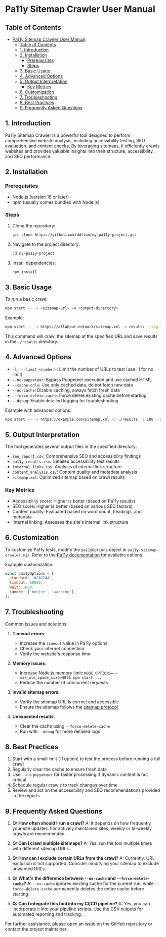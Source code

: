 # Pa11y Sitemap Crawler User Manual

## Table of Contents

- [Pa11y Sitemap Crawler User Manual](#pa11y-sitemap-crawler-user-manual)
  - [Table of Contents](#table-of-contents)
  - [1. Introduction](#1-introduction)
  - [2. Installation](#2-installation)
    - [Prerequisites](#prerequisites)
    - [Steps](#steps)
  - [3. Basic Usage](#3-basic-usage)
  - [4. Advanced Options](#4-advanced-options)
  - [5. Output Interpretation](#5-output-interpretation)
    - [Key Metrics](#key-metrics)
  - [6. Customization](#6-customization)
  - [7. Troubleshooting](#7-troubleshooting)
  - [8. Best Practices](#8-best-practices)
  - [9. Frequently Asked Questions](#9-frequently-asked-questions)

## 1. Introduction

Pa11y Sitemap Crawler is a powerful tool designed to perform comprehensive website analysis, including accessibility testing, SEO evaluation, and content checks. By leveraging sitemaps, it efficiently crawls websites and provides valuable insights into their structure, accessibility, and SEO performance.

## 2. Installation

### Prerequisites

- Node.js (version 18 or later)
- npm (usually comes bundled with Node.js)

### Steps

1. Clone the repository:

   ```bash
   git clone https://github.com/ddttom/my-pa11y-project.git
   ```

2. Navigate to the project directory:

   ```bash
   cd my-pa11y-project
   ```

3. Install dependencies:

   ```bash
   npm install
   ```

## 3. Basic Usage

To run a basic crawl:

```bash
npm start -- -s <sitemap-url> -o <output-directory>
```

Example:

```bash
npm start -- -s https://allabout.network/sitemap.xml -o results --log-level info
```

This command will crawl the sitemap at the specified URL and save results in the `./results` directory.

## 4. Advanced Options

- `-l, --limit <number>`: Limit the number of URLs to test (use -1 for no limit)
- `--no-puppeteer`: Bypass Puppeteer execution and use cached HTML
- `--cache-only`: Use only cached data, do not fetch new data
- `--no-cache`: Disable caching, always fetch fresh data
- `--force-delete-cache`: Force delete existing cache before starting
- `--debug`: Enable detailed logging for troubleshooting

Example with advanced options:

```bash
npm start -- -s https://example.com/sitemap.xml -o ./results -l 100 --no-puppeteer --debug
```

## 5. Output Interpretation

The tool generates several output files in the specified directory:

- `seo_report.csv`: Comprehensive SEO and accessibility findings
- `pa11y_results.csv`: Detailed accessibility test results
- `internal_links.csv`: Analysis of internal link structure
- `content_analysis.csv`: Content quality and metadata analysis
- `sitemap.xml`: Optimized sitemap based on crawl results

### Key Metrics

- Accessibility score: Higher is better (based on Pa11y results)
- SEO score: Higher is better (based on various SEO factors)
- Content quality: Evaluated based on word count, headings, and metadata
- Internal linking: Assesses the site's internal link structure

## 6. Customization

To customize Pa11y tests, modify the `pa11yOptions` object in `pa11y-sitemap-crawler.mjs`. Refer to the [Pa11y documentation](https://github.com/pa11y/pa11y#configuration) for available options.

Example customization:

```javascript
const pa11yOptions = {
  standard: 'WCAG2AA',
  timeout: 60000,
  wait: 1000,
  ignore: ['notice', 'warning'],
};
```

## 7. Troubleshooting

Common issues and solutions:

1. **Timeout errors**:
   - Increase the `timeout` value in Pa11y options
   - Check your internet connection
   - Verify the website's response time

2. **Memory issues**:
   - Increase Node.js memory limit: `NODE_OPTIONS=--max_old_space_size=4096 npm start ...`
   - Reduce the number of concurrent requests

3. **Invalid sitemap errors**:
   - Verify the sitemap URL is correct and accessible
   - Ensure the sitemap follows the [sitemap protocol](https://www.sitemaps.org/protocol.html)

4. **Unexpected results**:
   - Clear the cache using `--force-delete-cache`
   - Run with `--debug` for more detailed logs

## 8. Best Practices

1. Start with a small limit (-l option) to test the process before running a full crawl
2. Regularly clear the cache to ensure fresh data
3. Use `--no-puppeteer` for faster processing if dynamic content is not critical
4. Schedule regular crawls to track changes over time
5. Review and act on the accessibility and SEO recommendations provided in the reports

## 9. Frequently Asked Questions

1. **Q: How often should I run a crawl?**
   A: It depends on how frequently your site updates. For actively maintained sites, weekly or bi-weekly crawls are recommended.

2. **Q: Can I crawl multiple sitemaps?**
   A: Yes, run the tool multiple times with different sitemap URLs.

3. **Q: How can I exclude certain URLs from the crawl?**
   A: Currently, URL exclusion is not supported. Consider modifying your sitemap to exclude unwanted URLs.

4. **Q: What's the difference between `--no-cache` and `--force-delete-cache`?**
   A: `--no-cache` ignores existing cache for the current run, while `--force-delete-cache` permanently deletes the entire cache before starting.

5. **Q: Can I integrate this tool into my CI/CD pipeline?**
   A: Yes, you can incorporate it into your pipeline scripts. Use the CSV outputs for automated reporting and tracking.

For further assistance, please open an issue on the GitHub repository or contact the project maintainer.
